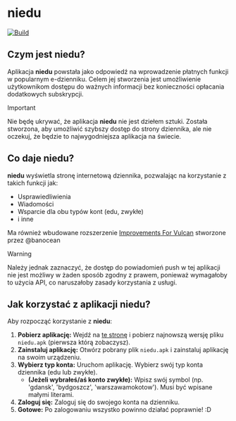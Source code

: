 # niedu
[![Build](https://github.com/YOPER12/niedu/actions/workflows/android.yml/badge.svg)](https://github.com/YOPER12/niedu/actions/workflows/android.yml)
## Czym jest niedu?
Aplikacja **niedu** powstała jako odpowiedź na wprowadzenie płatnych funkcji w popularnym e-dzienniku. 
Celem jej stworzenia jest umożliwienie użytkownikom dostępu do ważnych informacji bez konieczności opłacania dodatkowych subskrypcji.

> [!IMPORTANT] 
> Nie będę ukrywać, że aplikacja **niedu** nie jest dziełem sztuki. Została stworzona, aby umożliwić szybszy dostęp do strony dziennika, ale nie oczekuj, że będzie to najwygodniejsza aplikacja na świecie.

## Co daje niedu?
**niedu** wyświetla stronę internetową dziennika, pozwalając na korzystanie z takich funkcji jak:
- Usprawiedliwienia
- Wiadomości
- Wsparcie dla obu typów kont (edu, zwykłe)
- i inne

Ma również wbudowane rozszerzenie [Improvements For Vulcan](https://github.com/banocean/ifv) stworzone przez @banocean

> [!WARNING]
> Należy jednak zaznaczyć, że dostęp do powiadomień push w tej aplikacji nie jest możliwy w żaden sposób zgodny z prawem,
> ponieważ wymagałoby to użycia API, co naruszałoby zasady korzystania z usługi.

## Jak korzystać z aplikacji niedu?
Aby rozpocząć korzystanie z **niedu**:
1. **Pobierz aplikację:** Wejdź na [te stronę](https://github.com/AndusDEV/niedu/releases) i pobierz najnowszą wersję pliku `niedu.apk` (pierwsza którą zobaczysz).
2. **Zainstaluj aplikację:** Otwórz pobrany plik `niedu.apk` i zainstaluj aplikację na swoim urządzeniu.
3. **Wybierz typ konta:** Uruchom aplikację. Wybierz swój typ konta dziennika (edu lub zwykłe).
    - **(Jeżeli wybrałeś/aś konto zwykłe):** Wpisz swój symbol (np. 'gdansk', 'bydgoszcz', 'warszawamokotow'). Musi być wpisane małymi literami.
4. **Zaloguj się:** Zaloguj się do swojego konta na dzienniku.
5. **Gotowe:** Po zalogowaniu wszystko powinno działać poprawnie! :D

